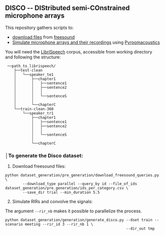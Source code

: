 ## DISCO -- DIStributed semi-COnstrained microphone arrays
This repository gathers scripts to:
 * [download files](./dataset_generation/pre_generation) from [freesound](freesound.org/)
 * [Simulate microphone arrays and their recordings](./dataset_generation/generation) using [Pyroomacoustics](https://github.com/LCAV/pyroomacoustics)

You will need the [LibriSpeech](http://www.openslr.org/12/) corpus, accessible from working directory and following the
structure:

```
 ──path_to_librispeech/
    ├──test-clean
    │   └──speaker_te1
    │       ├──chapter1
    │       │   ├──sentence1
    │       │   ├──sentence2
    │       │   │
    │       │   └──sentenceS
    │       │
    │       └──chapterC
    └──train-clean-360
        └──speaker_tr1
            ├──chapter1
            │   ├──sentence1
            │   ├──sentence2
            │   │
            │   └──sentenceS
            │
            └──chapterC
```
### │To generate the Disco dataset:
1. Download freesound files:
```
python dataset_generation/pre_generation/download_freesound_queries.py \
        --download_type parallel --query_by id --file_of_ids dataset_generation/pre_generation/ids_per_category.csv \
        --save_dir trial --min_duration 5.5
```
2. Simulate RIRs and convolve the signals:

The argument `--rir_nb` makes it possible to parallelize the process.
```
python dataset_generation/generation/generate_disco.py --dset train --scenario meeting --rir_id 3 --rir_nb 1 \
                                                       --dir_out tmp
```
